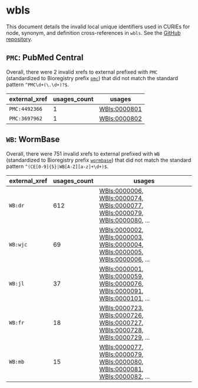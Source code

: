 # wbls

This document details the invalid local unique identifiers used in CURIEs
for node, synonym, and definition cross-references in `wbls`. See the [GitHub repository](https://github.com/obophenotype/c-elegans-development-ontology).


## `PMC`: PubMed Central

Overall, there were 2 invalid
xrefs to external prefixed with `PMC` (standardized to Bioregistry
prefix [`pmc`](https://bioregistry.io/pmc)) that
did not match the standard pattern `^PMC\d+(\.\d+)?$`.

| external_xref   |   usages_count | usages                                                      |
|-----------------|----------------|-------------------------------------------------------------|
| `PMC:4492366`   |              1 | [WBls:0000801](http://purl.obolibrary.org/obo/WBls_0000801) |
| `PMC:3697962`   |              1 | [WBls:0000802](http://purl.obolibrary.org/obo/WBls_0000802) |

## `WB`: WormBase

Overall, there were 751 invalid
xrefs to external prefixed with `WB` (standardized to Bioregistry
prefix [`wormbase`](https://bioregistry.io/wormbase)) that
did not match the standard pattern `^(CE[0-9]{5}|WB[A-Z][a-z]+\d+)$`.

| external_xref   |   usages_count | usages                                                                                                                                                                                                                                                                                                               |
|-----------------|----------------|----------------------------------------------------------------------------------------------------------------------------------------------------------------------------------------------------------------------------------------------------------------------------------------------------------------------|
| `WB:dr`         |            612 | [WBls:0000006](http://purl.obolibrary.org/obo/WBls_0000006), [WBls:0000074](http://purl.obolibrary.org/obo/WBls_0000074), [WBls:0000077](http://purl.obolibrary.org/obo/WBls_0000077), [WBls:0000079](http://purl.obolibrary.org/obo/WBls_0000079), [WBls:0000080](http://purl.obolibrary.org/obo/WBls_0000080), ... |
| `WB:wjc`        |             69 | [WBls:0000002](http://purl.obolibrary.org/obo/WBls_0000002), [WBls:0000003](http://purl.obolibrary.org/obo/WBls_0000003), [WBls:0000004](http://purl.obolibrary.org/obo/WBls_0000004), [WBls:0000005](http://purl.obolibrary.org/obo/WBls_0000005), [WBls:0000006](http://purl.obolibrary.org/obo/WBls_0000006), ... |
| `WB:jl`         |             37 | [WBls:0000001](http://purl.obolibrary.org/obo/WBls_0000001), [WBls:0000059](http://purl.obolibrary.org/obo/WBls_0000059), [WBls:0000076](http://purl.obolibrary.org/obo/WBls_0000076), [WBls:0000091](http://purl.obolibrary.org/obo/WBls_0000091), [WBls:0000101](http://purl.obolibrary.org/obo/WBls_0000101), ... |
| `WB:fr`         |             18 | [WBls:0000723](http://purl.obolibrary.org/obo/WBls_0000723), [WBls:0000726](http://purl.obolibrary.org/obo/WBls_0000726), [WBls:0000727](http://purl.obolibrary.org/obo/WBls_0000727), [WBls:0000728](http://purl.obolibrary.org/obo/WBls_0000728), [WBls:0000729](http://purl.obolibrary.org/obo/WBls_0000729), ... |
| `WB:mb`         |             15 | [WBls:0000077](http://purl.obolibrary.org/obo/WBls_0000077), [WBls:0000079](http://purl.obolibrary.org/obo/WBls_0000079), [WBls:0000080](http://purl.obolibrary.org/obo/WBls_0000080), [WBls:0000081](http://purl.obolibrary.org/obo/WBls_0000081), [WBls:0000082](http://purl.obolibrary.org/obo/WBls_0000082), ... |

